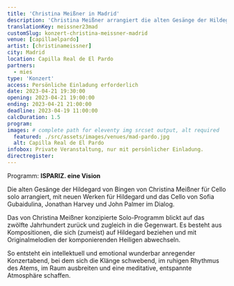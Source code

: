 ```yaml
---
title: 'Christina Meißner in Madrid'
description: 'Christina Meißner arrangiert die alten Gesänge der Hildegard von Bingen für Cello solo.'
translationKey: meissner23mad
customSlug: konzert-christina-meissner-madrid
venue: [capillaelpardo]
artist: [christinameissner]
city: Madrid
location: Capilla Real de El Pardo
partners:
  - mies
type: 'Konzert'
access: Persönliche Einladung erforderlich
date: 2023-04-21 19:30:00
opening: 2023-04-21 19:00:00
ending: 2023-04-21 21:00:00
deadline: 2023-04-19 11:00:00
calcDuration: 1.5
program:
images: # complete path for eleventy img srcset output, alt required
  featured: ./src/assets/images/venues/mad-pardo.jpg
  alt: Capilla Real de El Pardo
infobox: Private Veranstaltung, nur mit persönlicher Einladung.
directregister:
---
```


Programm: **ISPARIZ. eine Vision**

Die alten Gesänge der Hildegard von Bingen von Christina Meißner für Cello solo arrangiert, mit neuen Werken für Hildegard und das Cello von Sofia Gubaidulina, Jonathan Harvey und John Palmer im Dialog.

Das von Christina Meißner konzipierte Solo-Programm blickt auf das zwölfte Jahrhundert zurück und zugleich in die Gegenwart. Es besteht aus Kompositionen, die sich (zumeist) auf Hildegard beziehen und mit Originalmelodien der komponierenden Heiligen abwechseln.

So entsteht ein intellektuell und emotional wunderbar anregender Konzertabend, bei dem sich die Klänge schwebend, im ruhigen Rhythmus des Atems, im Raum ausbreiten und eine meditative, entspannte Atmosphäre schaffen.
